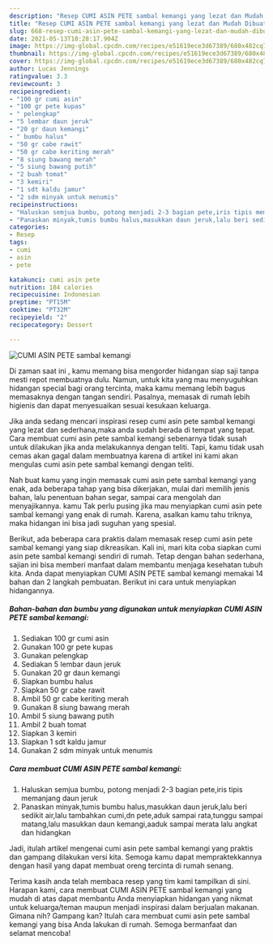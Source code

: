 ```yaml
---
description: "Resep CUMI ASIN PETE sambal kemangi yang lezat dan Mudah Dibuat"
title: "Resep CUMI ASIN PETE sambal kemangi yang lezat dan Mudah Dibuat"
slug: 668-resep-cumi-asin-pete-sambal-kemangi-yang-lezat-dan-mudah-dibuat
date: 2021-05-13T10:28:17.904Z
image: https://img-global.cpcdn.com/recipes/e51619ece3d67389/680x482cq70/cumi-asin-pete-sambal-kemangi-foto-resep-utama.jpg
thumbnail: https://img-global.cpcdn.com/recipes/e51619ece3d67389/680x482cq70/cumi-asin-pete-sambal-kemangi-foto-resep-utama.jpg
cover: https://img-global.cpcdn.com/recipes/e51619ece3d67389/680x482cq70/cumi-asin-pete-sambal-kemangi-foto-resep-utama.jpg
author: Lucas Jennings
ratingvalue: 3.3
reviewcount: 3
recipeingredient:
- "100 gr cumi asin"
- "100 gr pete kupas"
- " pelengkap"
- "5 lembar daun jeruk"
- "20 gr daun kemangi"
- " bumbu halus"
- "50 gr cabe rawit"
- "50 gr cabe keriting merah"
- "8 siung bawang merah"
- "5 siung bawang putih"
- "2 buah tomat"
- "3 kemiri"
- "1 sdt kaldu jamur"
- "2 sdm minyak untuk menumis"
recipeinstructions:
- "Haluskan semjua bumbu, potong menjadi 2-3 bagian pete,iris tipis memanjang daun jeruk"
- "Panaskan minyak,tumis bumbu halus,masukkan daun jeruk,lalu beri sedikit air,lalu tambahkan cumi,dn pete,aduk sampai rata,tunggu sampai matang,lalu masukkan daun kemangi,aaduk sampai merata lalu angkat dan hidangkan"
categories:
- Resep
tags:
- cumi
- asin
- pete

katakunci: cumi asin pete 
nutrition: 184 calories
recipecuisine: Indonesian
preptime: "PT15M"
cooktime: "PT32M"
recipeyield: "2"
recipecategory: Dessert

---
```



![CUMI ASIN PETE sambal kemangi](https://img-global.cpcdn.com/recipes/e51619ece3d67389/680x482cq70/cumi-asin-pete-sambal-kemangi-foto-resep-utama.jpg)

Di zaman  saat ini , kamu memang bisa mengorder hidangan siap saji tanpa mesti repot membuatnya dulu. Namun, untuk kita yang mau menyuguhkan hidangan special bagi orang tercinta, maka kamu memang lebih bagus memasaknya dengan tangan sendiri. Pasalnya, memasak di rumah lebih higienis dan dapat menyesuaikan sesuai kesukaan keluarga.

Jika anda sedang mencari inspirasi resep cumi asin pete sambal kemangi yang lezat dan sederhana,maka anda sudah berada di tempat yang tepat. Cara membuat cumi asin pete sambal kemangi  sebenarnya tidak susah untuk dilakukan jika anda melakukannya dengan teliti. Tapi, kamu tidak usah cemas akan gagal dalam membuatnya 
karena di artikel ini kami akan mengulas cumi asin pete sambal kemangi dengan teliti.  



Nah buat kamu yang ingin memasak cumi asin pete sambal kemangi yang enak, ada beberapa tahap yang bisa dikerjakan, mulai dari memilih jenis bahan, lalu penentuan bahan segar, sampai cara mengolah dan menyajikannya. kamu Tak perlu pusing jika mau menyiapkan cumi asin pete sambal kemangi yang enak di rumah. Karena, asalkan kamu  tahu triknya, maka hidangan ini bisa jadi suguhan yang spesial.

Berikut, ada beberapa cara praktis  dalam memasak resep cumi asin pete sambal kemangi yang siap dikreasikan. Kali ini, mari kita coba siapkan cumi asin pete sambal kemangi sendiri di rumah. Tetap dengan bahan sederhana, sajian ini bisa memberi manfaat dalam membantu menjaga kesehatan tubuh kita. Anda dapat menyiapkan CUMI ASIN PETE sambal kemangi memakai 14 bahan dan 2 langkah pembuatan. Berikut ini cara untuk menyiapkan hidangannya.

<!--inarticleads1-->

##### Bahan-bahan dan bumbu yang digunakan untuk menyiapkan CUMI ASIN PETE sambal kemangi:

1. Sediakan 100 gr cumi asin
1. Gunakan 100 gr pete kupas
1. Gunakan  pelengkap
1. Sediakan 5 lembar daun jeruk
1. Gunakan 20 gr daun kemangi
1. Siapkan  bumbu halus
1. Siapkan 50 gr cabe rawit
1. Ambil 50 gr cabe keriting merah
1. Gunakan 8 siung bawang merah
1. Ambil 5 siung bawang putih
1. Ambil 2 buah tomat
1. Siapkan 3 kemiri
1. Siapkan 1 sdt kaldu jamur
1. Gunakan 2 sdm minyak untuk menumis




<!--inarticleads2-->

##### Cara membuat CUMI ASIN PETE sambal kemangi:

1. Haluskan semjua bumbu, potong menjadi 2-3 bagian pete,iris tipis memanjang daun jeruk
1. Panaskan minyak,tumis bumbu halus,masukkan daun jeruk,lalu beri sedikit air,lalu tambahkan cumi,dn pete,aduk sampai rata,tunggu sampai matang,lalu masukkan daun kemangi,aaduk sampai merata lalu angkat dan hidangkan




Jadi, itulah artikel mengenai  cumi asin pete sambal kemangi  yang praktis dan gampang dilakukan versi kita. Semoga kamu dapat mempraktekkannya dengan hasil yang dapat membuat oreng tercinta di rumah senang. 

Terima kasih anda telah membaca resep yang tim kami tampilkan di sini. Harapan kami, cara membuat  CUMI ASIN PETE sambal kemangi yang mudah di atas dapat membantu Anda menyiapkan hidangan yang nikmat untuk keluarga/teman maupun menjadi inspirasi dalam berjualan makanan. Gimana nih? Gampang kan? Itulah cara membuat cumi asin pete sambal kemangi yang bisa Anda lakukan di rumah. Semoga bermanfaat dan selamat mencoba!

